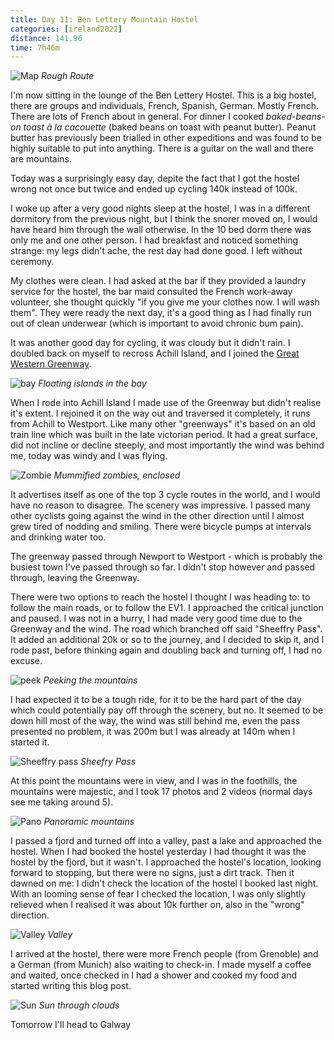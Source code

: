 ```yaml
--- 
title: Day 11: Ben Lettery Mountain Hostel
categories: [ireland2022]
distance: 141.96
time: 7h46m
---
```


![Map](/images/ireland2022/20220816_map.jpg) 
*Rough Route*

I'm now sitting in the lounge of the Ben Lettery Hostel. This is a big hostel,
there are groups and individuals, French, Spanish, German. Mostly French.
There are lots of French about in general. For dinner I cooked
_baked-beans-on toast à la cacouette_ (baked beans on toast with peanut
butter). Peanut butter has previously been trialled in other expeditions and
was found to be highly suitable to put into anything. There is a guitar on the
wall and there are mountains.

Today was a surprisingly easy day, depite the fact that I got the hostel wrong
not once but twice and ended up cycling 140k instead of 100k.

I woke up after a very good nights sleep at the hostel, I was in a different
dormitory from the previous night, but I think the snorer moved on, I would
have heard him through the wall otherwise. In the 10 bed dorm there was only
me and one other person. I had breakfast and noticed something strange: my
legs didn't ache, the rest day had done good. I left without ceremony.

My clothes were clean. I had asked at the bar if they provided a laundry
service for the hostel, the bar maid consulted the French work-away volunteer,
she thought quickly "if you give me your clothes now. I will wash them". They
were ready the next day, it's a good thing as I had finally run out of clean
underwear (which is important to avoid chronic bum pain).

It was another good day for cycling, it was cloudy but it didn't rain. I
doubled back on myself to recross Achill Island, and I joined the [Great
Western Greenway](https://www.greenway.ie/great-western-greenway/).

![bay](/images/ireland2022/20220816_1.jpg) 
*Floating islands in the bay*

When I rode into Achill Island I made use of the Greenway but didn't realise
it's extent. I rejoined it on the way out and traversed it completely, it runs
from Achill to Westport. Like many other "greenways" it's based on an old
train line which was built in the late victorian period. It had a great
surface, did not incline or decline steeply, and most importantly the wind was
behind me, today was windy and I was flying.

![Zombie](/images/ireland2022/20220816_2.jpg) 
*Mummified zombies, enclosed*

It advertises itself as one of the top 3 cycle routes in the world, and I
would have no reason to disagree. The scenery was impressive. I passed many
other cyclists going against the wind in the other direction until I almost
grew tired of nodding and smiling. There were bicycle pumps at intervals and
drinking water too.

The greenway passed through Newport to Westport - which is probably the
busiest town I've passed through so far. I didn't stop however and passed
through, leaving the Greenway.

There were two options to reach the hostel I thought I was heading to: to
follow the main roads, or to follow the EV1. I approached the critical
junction and paused. I was not in a hurry, I had made very good time due to
the Greenway and the wind. The road which branched off said "Sheeffry Pass".
It added an additional 20k or so to the journey, and I decided to skip it, and
I rode past, before thinking again and doubling back and turning off, I had no
excuse.

![peek](/images/ireland2022/20220816_3.jpg) 
*Peeking the mountains*


I had expected it to be a tough ride, for it to be the hard part of the day
which could potentially pay off through the scenery, but no. It seemed to be
down hill most of the way, the wind was still behind me, even the pass
presented no problem, it was 200m but I was already at 140m when I started it.

![Sheeffry pass](/images/ireland2022/20220816_4.jpg) 
*Sheefry Pass*

At this point the mountains were in view, and I was in the foothills, the
mountains were majestic, and I took 17 photos and 2 videos (normal days see me
taking around 5).

![Pano](/images/ireland2022/20220816_5.jpg) 
*Panoramic mountains*

I passed a fjord and turned off into a valley, past a lake and approached the
hostel. When I had booked the hostel yesterday I had thought it was the hostel
by the fjord, but it wasn't. I approached the hostel's location, looking
forward to stopping, but there were no signs, just a dirt track. Then it
dawned on me: I didn't check the location of the hostel I booked last night.
With an looming sense of fear I checked the location, I was only slightly
relieved when I realised it was about 10k further on, also in the "wrong"
direction.

![Valley](/images/ireland2022/20220816_6.jpg) 
*Valley*

I arrived at the hostel, there were more French people (from Grenoble) and a
German (from Munich) also waiting to check-in. I made myself a coffee and
waited, once checked in I had a shower and cooked my food and started writing
this blog post.

![Sun](/images/ireland2022/20220816_7.jpg) 
*Sun through clouds*

Tomorrow I'll head to Galway

